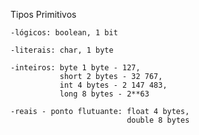 Tipos Primitivos

    -lógicos: boolean, 1 bit

    -literais: char, 1 byte

    -inteiros: byte 1 byte - 127,
               short 2 bytes - 32 767,
               int 4 bytes - 2 147 483,
               long 8 bytes - 2**63

    -reais - ponto flutuante: float 4 bytes,
                              double 8 bytes